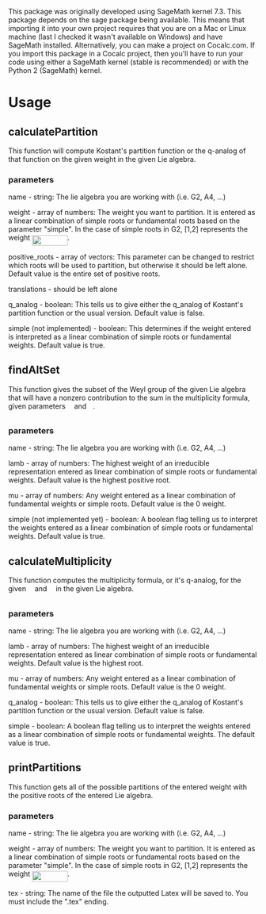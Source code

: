 This package was originally developed using SageMath kernel 7.3. This package depends on the sage package being available. This means that importing it into your own project requires that you are on a Mac or Linux machine (last I checked it wasn't available on Windows) and have SageMath installed. Alternatively, you can make a project on Cocalc.com. If you import this package in a Cocalc project, then you'll have to run your code using either a SageMath kernel (stable is recommended) or with the Python 2 (SageMath) kernel.

# Usage

## calculatePartition
This function will compute Kostant's partition function or the q-analog of that function on the given weight in the given Lie algebra.

### parameters
name - string: The lie algebra you are working with (i.e. G2, A4, ...)

weight - array of numbers: The weight you want to partition. It is entered as a linear combination of simple roots or fundamental roots based on the parameter "simple". In the case of simple roots in G2, [1,2] represents the weight <img src="https://rawgit.com/antman1935/lie_algebras/master/svgs/7f8aa090d23837855fa5b83b9db06b98.svg?invert_in_darkmode" align=middle width=71.4879pt height=21.18732pt/>.

positive_roots - array of vectors: This parameter can be changed to restrict which roots will be used to partition, but otherwise it should be left alone. Default value is the entire set of positive roots.

translations - should be left alone

q_analog - boolean: This tells us to give either the q_analog of Kostant's partition function or the usual version. Default value is false.

simple (not implemented) - boolean: This determines if the weight entered is interpreted as a linear combination of simple roots or fundamental weights. Default value is true.

## findAltSet
This function gives the subset of the Weyl group of the given Lie algebra that will have a nonzero contribution to the sum in the multiplicity formula, given parameters <img src="https://rawgit.com/antman1935/lie_algebras/master/svgs/07617f9d8fe48b4a7b3f523d6730eef0.svg?invert_in_darkmode" align=middle width=9.90495pt height=14.15535pt/> and <img src="https://rawgit.com/antman1935/lie_algebras/master/svgs/fd8be73b54f5436a5cd2e73ba9b6bfa9.svg?invert_in_darkmode" align=middle width=9.58914pt height=22.83138pt/>.

### parameters
name - string: The lie algebra you are working with (i.e. G2, A4, ...)

lamb - array of numbers: The highest weight of an irreducible representation entered as linear combination of simple roots or fundamental weights. Default value is the highest positive root.

mu - array of numbers: Any weight entered as a linear combination of fundamental weights or simple roots. Default value is the 0 weight.

simple (not implemented yet) - boolean: A boolean flag telling us to interpret the weights entered as a linear combination of simple roots or fundamental weights. Default value is true.

## calculateMultiplicity
This function computes the multiplicity formula, or it's q-analog, for the given <img src="https://rawgit.com/antman1935/lie_algebras/master/svgs/fd8be73b54f5436a5cd2e73ba9b6bfa9.svg?invert_in_darkmode" align=middle width=9.58914pt height=22.83138pt/> and <img src="https://rawgit.com/antman1935/lie_algebras/master/svgs/07617f9d8fe48b4a7b3f523d6730eef0.svg?invert_in_darkmode" align=middle width=9.90495pt height=14.15535pt/> in the given Lie algebra.

### parameters
name - string: The lie algebra you are working with (i.e. G2, A4, ...)

lamb - array of numbers: The highest weight of an irreducible representation entered as linear combination of simple roots or fundamental weights. Default value is the highest root.

mu - array of numbers: Any weight entered as a linear combination of fundamental weights or simple roots. Default value is the 0 weight.

q_analog - boolean: This tells us to give either the q_analog of Kostant's partition function or the usual version. Default value is false.

simple - boolean: A boolean flag telling us to interpret the weights entered as a linear combination of simple roots or fundamental weights. The default value is true.

## printPartitions
This function gets all of the possible partitions of the entered weight with the positive roots of the entered Lie algebra.

### parameters
name - string: The lie algebra you are working with (i.e. G2, A4, ...)

weight - array of numbers: The weight you want to partition. It is entered as a linear combination of simple roots or fundamental roots based on the parameter "simple". In the case of simple roots in G2, [1,2] represents the weight <img src="https://rawgit.com/antman1935/lie_algebras/master/svgs/7f8aa090d23837855fa5b83b9db06b98.svg?invert_in_darkmode" align=middle width=71.4879pt height=21.18732pt/>.

tex - string: The name of the file the outputted Latex will be saved to. You must include the ".tex" ending.
